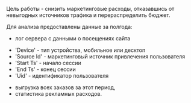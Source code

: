 Цель работы - снизить маркетинговые расходы, отказавшись от невыгодных источников трафика и перераспределить бюджет.

Для анализа предоставлены данные за полгода:
* лог сервера с данными о посещениях сайта
- 'Device' - тип устройства, мобильное или десктоп
- 'Source Id' - маркетинговый источник привлечения пользователя
- 'Start Ts' - начало сессии
- 'End Ts' - конец сессии
- 'Uid' - идентификатор пользователя
* выгрузка всех заказов за этот период,
* статистика рекламных расходов.
